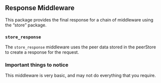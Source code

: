 ## Response Middleware

This package provides the final response for a chain of middleware using the “store” package.

### `store_response`

The `store_response` middleware uses the peer data stored in the peerStore to create a response for the request.

### Important things to notice

This middleware is very basic, and may not do everything that you require.